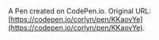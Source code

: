 # 

A Pen created on CodePen.io. Original URL: [https://codepen.io/corlyn/pen/KKaovYe](https://codepen.io/corlyn/pen/KKaovYe).


